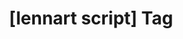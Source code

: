 ---
article_id: 0
description: List of articles under [lennart script] tag.
image: http://huntingbears.com.ve/static/img/site/mstile-310x310.png
layout: tag
slug: lennart-script
title: '[lennart script] Tag'
---